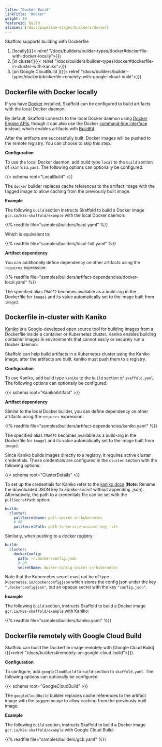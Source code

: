 ```yaml
---
title: "Docker Build"
linkTitle: "Docker"
weight: 10
featureId: build
aliases: [/docs/pipeline-stages/builders/docker]
---
```


Skaffold supports building with Dockerfile

1. [locally]({{< relref "/docs/builders/builder-types/docker#dockerfile-with-docker-locally">}})
2. [in cluster]({{< relref "/docs/builders/builder-types/docker#dockerfile-in-cluster-with-kaniko">}})
3. [on Google CloudBuild ]({{< relref "/docs/builders/builder-types/docker#dockerfile-remotely-with-google-cloud-build">}})

## Dockerfile with Docker locally

If you have [Docker](https://www.docker.com/products/docker-desktop)
installed, Skaffold can be configured to build artifacts with the local
Docker daemon.

By default, Skaffold connects to the local Docker daemon using
[Docker Engine APIs](https://docs.docker.com/develop/sdk/), though
it can also use the Docker
[command-line interface](https://docs.docker.com/engine/reference/commandline/cli/)
instead, which enables artifacts with [BuildKit](https://github.com/moby/buildkit).

After the artifacts are successfully built, Docker images will be pushed
to the remote registry. You can choose to skip this step.

**Configuration**

To use the local Docker daemon, add build type `local` to the `build` section
of `skaffold.yaml`. The following options can optionally be configured:

{{< schema root="LocalBuild" >}}

The `docker` builder replaces cache references to the
artifact image with the tagged image to allow caching from the
previously built image.

**Example**

The following `build` section instructs Skaffold to build a
Docker image `gcr.io/k8s-skaffold/example` with the local Docker daemon:

{{% readfile file="samples/builders/local.yaml" %}}

Which is equivalent to:

{{% readfile file="samples/builders/local-full.yaml" %}}

**Artifact dependency**

You can additionally define dependency on other artifacts using the `requires` expression:

{{% readfile file="samples/builders/artifact-dependencies/docker-local.yaml" %}}

The specified alias `IMAGE2` becomes available as a build-arg in the Dockerfile for `image1` and its value automatically set to the image built from `image2`.

## Dockerfile in-cluster with Kaniko

[Kaniko](https://github.com/GoogleContainerTools/kaniko) is a Google-developed
open source tool for building images from a Dockerfile inside a container or
Kubernetes cluster. Kaniko enables building container images in environments
that cannot easily or securely run a Docker daemon.

Skaffold can help build artifacts in a Kubernetes cluster using the Kaniko
image; after the artifacts are built, kaniko must push them to a registry.


**Configuration**

To use Kaniko, add build type `kaniko` to the `build` section of
`skaffold.yaml`. The following options can optionally be configured:

{{< schema root="KanikoArtifact" >}}

**Artifact dependency**

Similar to the local Docker builder, you can define dependency on other artifacts using the `requires` expression:

{{% readfile file="samples/builders/artifact-dependencies/kaniko.yaml" %}}

The specified alias `IMAGE2` becomes available as a build-arg in the Dockerfile for `image1` and its value automatically set to the image built from `image2`.

Since Kaniko builds images directly to a registry, it requires active cluster credentials.
These credentials are configured in the `cluster` section with the following options:

{{< schema root="ClusterDetails" >}}

To set up the credentials for Kaniko refer to the [kaniko docs](https://github.com/GoogleContainerTools/kaniko#kubernetes-secret) (**Note**: Rename the downloaded JSON key to *kaniko-secret* without appending *.json*).
Alternatively, the path to a credentials file can be set with the `pullSecretPath` option:
```yaml
build:
  cluster:
    pullSecretName: pull-secret-in-kubernetes
    # OR
    pullSecretPath: path-to-service-account-key-file
```
Similarly, when pushing to a docker registry:
```yaml
build:
  cluster:
    dockerConfig:
      path: ~/.docker/config.json
      # OR
      secretName: docker-config-secret-in-kubernetes
```
Note that the Kubernetes secret must not be of type `kubernetes.io/dockerconfigjson` which stores the config json under the key `".dockerconfigjson"`, but an opaque secret with the key `"config.json"`.

**Example**

The following `build` section, instructs Skaffold to build a
Docker image `gcr.io/k8s-skaffold/example` with Kaniko:

{{% readfile file="samples/builders/kaniko.yaml" %}}

## Dockerfile remotely with Google Cloud Build

Skaffold can build the Dockerfile image remotely with [Google Cloud Build]({{<relref "/docs/builders#remotely-on-google-cloud-build">}}).

**Configuration**

To configure, add `googleCloudBuild` to `build` section to `skaffold.yaml`.
The following options can optionally be configured:

{{< schema root="GoogleCloudBuild" >}}

The `googleCloudBuild` builder replaces cache references to the
artifact image with the tagged image to allow caching from the
previously built image.

**Example**

The following `build` section, instructs Skaffold to build a
Docker image `gcr.io/k8s-skaffold/example` with Google Cloud Build:

{{% readfile file="samples/builders/gcb.yaml" %}}
